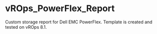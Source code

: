 # vROps_PowerFlex_Report
Custom storage report for Dell EMC PowerFlex.
Template is created and tested on vROps 8.1.
